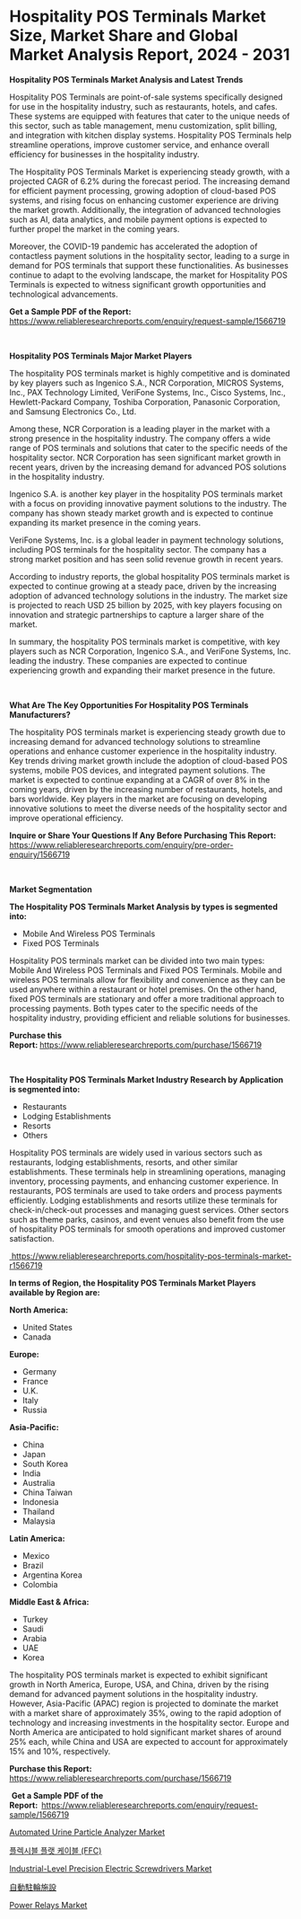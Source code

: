 <p><h1>Hospitality POS Terminals Market Size, Market Share and Global Market Analysis Report, 2024 - 2031</h1></p><p><strong>Hospitality POS Terminals Market Analysis and Latest Trends</strong></p>
<p><p>Hospitality POS Terminals are point-of-sale systems specifically designed for use in the hospitality industry, such as restaurants, hotels, and cafes. These systems are equipped with features that cater to the unique needs of this sector, such as table management, menu customization, split billing, and integration with kitchen display systems. Hospitality POS Terminals help streamline operations, improve customer service, and enhance overall efficiency for businesses in the hospitality industry.</p><p>The Hospitality POS Terminals Market is experiencing steady growth, with a projected CAGR of 6.2% during the forecast period. The increasing demand for efficient payment processing, growing adoption of cloud-based POS systems, and rising focus on enhancing customer experience are driving the market growth. Additionally, the integration of advanced technologies such as AI, data analytics, and mobile payment options is expected to further propel the market in the coming years.</p><p>Moreover, the COVID-19 pandemic has accelerated the adoption of contactless payment solutions in the hospitality sector, leading to a surge in demand for POS terminals that support these functionalities. As businesses continue to adapt to the evolving landscape, the market for Hospitality POS Terminals is expected to witness significant growth opportunities and technological advancements.</p></p>
<p><strong>Get a Sample PDF of the Report:&nbsp;</strong> <a href="https://www.reliableresearchreports.com/enquiry/request-sample/1566719">https://www.reliableresearchreports.com/enquiry/request-sample/1566719</a></p>
<p>&nbsp;</p>
<p><strong>Hospitality POS Terminals Major Market Players</strong></p>
<p><p>The hospitality POS terminals market is highly competitive and is dominated by key players such as Ingenico S.A., NCR Corporation, MICROS Systems, Inc., PAX Technology Limited, VeriFone Systems, Inc., Cisco Systems, Inc., Hewlett-Packard Company, Toshiba Corporation, Panasonic Corporation, and Samsung Electronics Co., Ltd.</p><p>Among these, NCR Corporation is a leading player in the market with a strong presence in the hospitality industry. The company offers a wide range of POS terminals and solutions that cater to the specific needs of the hospitality sector. NCR Corporation has seen significant market growth in recent years, driven by the increasing demand for advanced POS solutions in the hospitality industry.</p><p>Ingenico S.A. is another key player in the hospitality POS terminals market with a focus on providing innovative payment solutions to the industry. The company has shown steady market growth and is expected to continue expanding its market presence in the coming years.</p><p>VeriFone Systems, Inc. is a global leader in payment technology solutions, including POS terminals for the hospitality sector. The company has a strong market position and has seen solid revenue growth in recent years.</p><p>According to industry reports, the global hospitality POS terminals market is expected to continue growing at a steady pace, driven by the increasing adoption of advanced technology solutions in the industry. The market size is projected to reach USD 25 billion by 2025, with key players focusing on innovation and strategic partnerships to capture a larger share of the market.</p><p>In summary, the hospitality POS terminals market is competitive, with key players such as NCR Corporation, Ingenico S.A., and VeriFone Systems, Inc. leading the industry. These companies are expected to continue experiencing growth and expanding their market presence in the future.</p></p>
<p>&nbsp;</p>
<p><strong>What Are The Key Opportunities For Hospitality POS Terminals Manufacturers?</strong></p>
<p><p>The hospitality POS terminals market is experiencing steady growth due to increasing demand for advanced technology solutions to streamline operations and enhance customer experience in the hospitality industry. Key trends driving market growth include the adoption of cloud-based POS systems, mobile POS devices, and integrated payment solutions. The market is expected to continue expanding at a CAGR of over 8% in the coming years, driven by the increasing number of restaurants, hotels, and bars worldwide. Key players in the market are focusing on developing innovative solutions to meet the diverse needs of the hospitality sector and improve operational efficiency.</p></p>
<p><strong>Inquire or Share Your Questions If Any Before Purchasing This Report:</strong> <a href="https://www.reliableresearchreports.com/enquiry/pre-order-enquiry/1566719">https://www.reliableresearchreports.com/enquiry/pre-order-enquiry/1566719</a></p>
<p>&nbsp;</p>
<p><strong>Market Segmentation</strong></p>
<p><strong>The Hospitality POS Terminals Market Analysis by types is segmented into:</strong></p>
<p><ul><li>Mobile And Wireless POS Terminals</li><li>Fixed POS Terminals</li></ul></p>
<p><p>Hospitality POS terminals market can be divided into two main types: Mobile And Wireless POS Terminals and Fixed POS Terminals. Mobile and wireless POS terminals allow for flexibility and convenience as they can be used anywhere within a restaurant or hotel premises. On the other hand, fixed POS terminals are stationary and offer a more traditional approach to processing payments. Both types cater to the specific needs of the hospitality industry, providing efficient and reliable solutions for businesses.</p></p>
<p><strong>Purchase this Report:&nbsp;</strong><a href="https://www.reliableresearchreports.com/purchase/1566719">https://www.reliableresearchreports.com/purchase/1566719</a></p>
<p>&nbsp;</p>
<p><strong>The Hospitality POS Terminals Market Industry Research by Application is segmented into:</strong></p>
<p><ul><li>Restaurants</li><li>Lodging Establishments</li><li>Resorts</li><li>Others</li></ul></p>
<p><p>Hospitality POS terminals are widely used in various sectors such as restaurants, lodging establishments, resorts, and other similar establishments. These terminals help in streamlining operations, managing inventory, processing payments, and enhancing customer experience. In restaurants, POS terminals are used to take orders and process payments efficiently. Lodging establishments and resorts utilize these terminals for check-in/check-out processes and managing guest services. Other sectors such as theme parks, casinos, and event venues also benefit from the use of hospitality POS terminals for smooth operations and improved customer satisfaction.</p></p>
<p><a href="https://www.reliableresearchreports.com/hospitality-pos-terminals-market-r1566719">&nbsp;https://www.reliableresearchreports.com/hospitality-pos-terminals-market-r1566719</a></p>
<p><strong>In terms of Region, the Hospitality POS Terminals Market Players available by Region are:</strong></p>
<p>
    <p> <strong> North America: </strong>
        <ul>
            <li>United States</li>
            <li>Canada</li>
        </ul>
        </p> 
    <p> <strong> Europe: </strong>
        <ul>
            <li>Germany</li>
            <li>France</li>
            <li>U.K.</li>
            <li>Italy</li>
            <li>Russia</li>
        </ul>
        </p> 
    <p> <strong> Asia-Pacific: </strong>
        <ul>
            <li>China</li>
            <li>Japan</li>
            <li>South Korea</li>
            <li>India</li>
            <li>Australia</li>
            <li>China Taiwan</li>
            <li>Indonesia</li>
            <li>Thailand</li>
            <li>Malaysia</li>
        </ul>
        </p> 
    <p> <strong> Latin America: </strong>
        <ul>
            <li>Mexico</li>
            <li>Brazil</li>
            <li>Argentina Korea</li>
            <li>Colombia</li>
        </ul>
        </p> 
    <p> <strong> Middle East & Africa: </strong>
        <ul>
            <li>Turkey</li>
            <li>Saudi</li>
            <li>Arabia</li>
            <li>UAE</li>
            <li>Korea</li>
        </ul>
    </p>
    </p>
<p><p>The hospitality POS terminals market is expected to exhibit significant growth in North America, Europe, USA, and China, driven by the rising demand for advanced payment solutions in the hospitality industry. However, Asia-Pacific (APAC) region is projected to dominate the market with a market share of approximately 35%, owing to the rapid adoption of technology and increasing investments in the hospitality sector. Europe and North America are anticipated to hold significant market shares of around 25% each, while China and USA are expected to account for approximately 15% and 10%, respectively.</p></p>
<p><strong>Purchase this Report: </strong><a href="https://www.reliableresearchreports.com/purchase/1566719">https://www.reliableresearchreports.com/purchase/1566719</a></p>
<p>&nbsp;<strong>Get a Sample PDF of the Report:&nbsp;&nbsp;</strong><a href="https://www.reliableresearchreports.com/enquiry/request-sample/1566719">https://www.reliableresearchreports.com/enquiry/request-sample/1566719</a></p>
<p><strong></strong></p>
<p><p><a href="https://github.com/Valeridd446677/Market-Research-Report-List-1/blob/main/automated-urine-particle-analyzer-market.md">Automated Urine Particle Analyzer Market</a></p><p><a href="https://github.com/dollarearner151/Market-Research-Report-List-1/blob/main/726714684673.md">플렉시블 플랫 케이블 (FFC)</a></p><p><a href="https://github.com/sofayahoo2023/Market-Research-Report-List-4/blob/main/industrial-level-precision-electric-screwdrivers-market.md">Industrial-Level Precision Electric Screwdrivers Market</a></p><p><a href="https://github.com/LeoraEber/Market-Research-Report-List-1/blob/main/567132490877.md">自動駐輪施設</a></p><p><a href="https://issuu.com/reportprime-2/docs/power-relays-market-size-2030.pptx">Power Relays Market</a></p></p>
